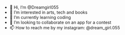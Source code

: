 - 👋 Hi, I’m @Dreamgirl055
- 👀 I’m interested in arts, tech and books
- 🌱 I’m currently learning coding
- 💞️ I’m looking to collaborate on an app for a contest
- 📫 How to reach me by my instagram: @dream_girl.055

<!---
Dreamgirl055/Dreamgirl055 is a ✨ special ✨ repository because its `README.md` (this file) appears on your GitHub profile.
You can click the Preview link to take a look at your changes.
--->
